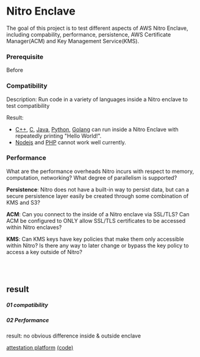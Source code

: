 # Nitro Enclave

The goal of this project is to test different aspects of AWS Nitro Enclave, including compability, performance, persistence, AWS Certificate Manager(ACM) and Key Management Service(KMS).


### Prerequisite

Before 


### Compatibility

Description: Run code in a variety of languages inside a Nitro enclave to test compatibility

Result: 
- [C++](/01Compatibility/test1/), [C](/01Compatibility/test2/), [Java](/01Compatibility/test3/), [Python](/01Compatibility/test4/), [Golang](/01Compatibility/test6/) can run inside a Nitro Enclave with repeatedly printing "Hello World!".
- [Nodejs](/01Compatibility/test5/) and [PHP](/01Compatibility/test7/) cannot work well currently.



### Performance

What are the performance overheads Nitro incurs with respect to memory, computation, networking? What degree of parallelism is supported?

**Persistence**: Nitro does not have a built-in way to persist data, but can a secure persistence layer easily be created through some combination of KMS and S3?

**ACM**: Can you connect to the inside of a Nitro enclave via SSL/TLS? Can ACM be configured to ONLY allow SSL/TLS certificates to be accessed within Nitro enclaves?

**KMS**: Can KMS keys have key policies that make them only accessible within Nitro? Is there any way to later change or bypass the key policy to access a key outside of Nitro?


</br>
</br>

## result

##### 01 compatibility


##### 02 Performance

result: no obvious difference inside & outside enclave



[attestation platform](https://trust.multifactor.com/#/nitro)  [(code)](https://github.com/multifactor/trust-center)
